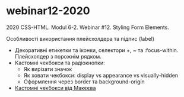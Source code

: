 ﻿# webinar12-2020
2020 CSS-HTML. Modul 6-2. Webinar #12. Styling Form Elements.


Особливості використання плейсхолдера та підпис (label)  
- Декоративні етикетки та іконки, селектори +, ~ та :focus-within. Плейсхолдер з порожнім рядком.
- Кастомні чекбокси та радіокнопки:
  - Як вирізати значок  
  - Як ховати чекбокси: display vs appearance vs visually-hidden  
  - Оформлення через border та background-origin
- [Кастомні чекбокси від Макєєва](https://youtu.be/E6kLaaQFctU)